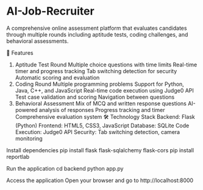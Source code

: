 # AI-Job-Recruiter
A comprehensive online assessment platform that evaluates candidates through multiple rounds including aptitude tests, coding challenges, and behavioral assessments.

🚀 Features
1. Aptitude Test Round
Multiple choice questions with time limits
Real-time timer and progress tracking
Tab switching detection for security
Automatic scoring and evaluation
2. Coding Round
Multiple programming problems
Support for Python, Java, C++, and JavaScript
Real-time code execution using Judge0 API
Test case validation and scoring
Navigation between questions
3. Behavioral Assessment
Mix of MCQ and written response questions
AI-powered analysis of responses
Progress tracking and timer
Comprehensive evaluation system
🛠️ Technology Stack
Backend: Flask (Python)
Frontend: HTML5, CSS3, JavaScript
Database: SQLite
Code Execution: Judge0 API
Security: Tab switching detection, camera monitoring

Install dependencies
pip install flask flask-sqlalchemy flask-cors
pip install reportlab


Run the application
cd backend
python app.py

Access the application
Open your browser and go to http://localhost:8000

